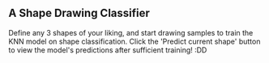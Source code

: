 ## A Shape Drawing Classifier
Define any 3 shapes of your liking, and start drawing samples to train the KNN model on shape classification. Click the 'Predict current shape' button to view the model's predictions after sufficient training! :DD